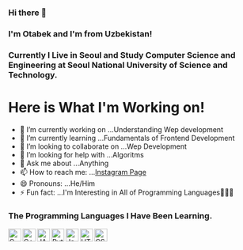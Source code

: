 ### Hi there 👋 
### I'm Otabek and I'm from Uzbekistan!
### Currently I Live in Seoul and Study Computer Science and Engineering at Seoul National University of Science and Technology.

<h1>Here is What I'm Working on!</h1>

- 🔭 I’m currently working on ...Understanding Wep development
- 🌱 I’m currently learning ...Fundamentals of Frontend Development
- 👯 I’m looking to collaborate on ...Wep Development
- 🤔 I’m looking for help with ...Algoritms
- 💬 Ask me about ...Anything
- 📫 How to reach me: ...[Instagram Page](https://www.instagram.com/optimus970803/) 
- 😄 Pronouns: ...He/Him
- ⚡ Fun fact: ...I'm Interesting in All of Programming Languages🤭😂😎

### The Programming Languages I Have Been Learning.


[<img align="left" alt="C" width="26px" src = "https://user-images.githubusercontent.com/23249828/93665258-0eefb500-fab0-11ea-9507-72f6ce250a2f.png">](wepsite)
[<img align="left" alt="C++" width="26px" src = "https://user-images.githubusercontent.com/23249828/93665259-10b97880-fab0-11ea-8ec5-d997fd483227.png">](wepsite)
[<img align="left" alt="JAVA" width="26px" src = "https://user-images.githubusercontent.com/23249828/93665384-f59b3880-fab0-11ea-8ef5-c3f2b3358bb6.png">](wepsite)
[<img align="left" alt="Python" width="26px" src = "https://user-images.githubusercontent.com/23249828/93665388-f764fc00-fab0-11ea-9570-f14672db362c.png">](wepsite)
[<img align="left" alt="JavaScript" width="26px" src="https://github.com/Optimus970803/Optimus970803/blob/main/Source_Files/JavaScript.png">](wepsite)
[<img align="left" alt="HTML" width="26px" src="https://github.com/Optimus970803/Optimus970803/blob/main/Source_Files/HTML%40.png">](wepsite)
[<img align="left" alt="CSS" width="26px" src="https://github.com/Optimus970803/Optimus970803/blob/main/Source_Files/CSS1.jpg">](wepsite)
<br/>
<br/>
